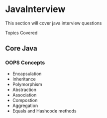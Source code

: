 # JavaInterview
This section will cover java interview questions

Topics Covered 

## Core Java

### OOPS Concepts
 - Encapsulation
 - Inheritance
 - Polymorphism
 - Abstraction
 - Association
 - Compostion
 - Aggregation
 - Equals and Hashcode methods
